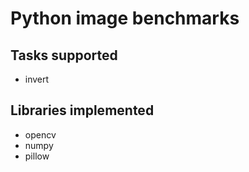# Python image benchmarks

## Tasks supported

- invert

## Libraries implemented

- opencv
- numpy 
- pillow